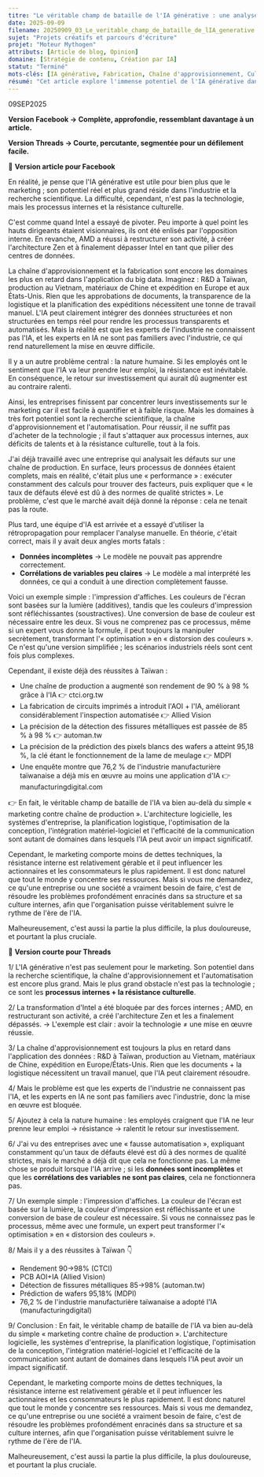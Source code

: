 ```yaml
---
titre: "Le véritable champ de bataille de l'IA générative : une analyse approfondie du marketing aux applications industrielles"
date: 2025-09-09
filename: 20250909_03_Le_veritable_champ_de_bataille_de_lIA_generative.fr.md
sujet: "Projets créatifs et parcours d'écriture"
projet: "Moteur Mythogen"
attributs: [Article de blog, Opinion]
domaine: [Stratégie de contenu, Création par IA]
statut: "Terminé"
mots-clés: [IA générative, Fabrication, Chaîne d'approvisionnement, Culture d'entreprise, Automatisation]
résumé: "Cet article explore l'immense potentiel de l'IA générative dans les domaines de la recherche industrielle et scientifique, en soulignant que les processus internes, le déficit de talents et la résistance culturelle sont les principaux défis à la réalisation de sa valeur, plutôt que la technologie elle-même."
---
```


09SEP2025

**Version Facebook → Complète, approfondie, ressemblant davantage à un article.**

**Version Threads → Courte, percutante, segmentée pour un défilement facile.**

📌 **Version article pour Facebook**

En réalité, je pense que l'IA générative est utile pour bien plus que le marketing ; son potentiel réel et plus grand réside dans l'industrie et la recherche scientifique. La difficulté, cependant, n'est pas la technologie, mais les processus internes et la résistance culturelle.

C'est comme quand Intel a essayé de pivoter. Peu importe à quel point les hauts dirigeants étaient visionnaires, ils ont été enlisés par l'opposition interne. En revanche, AMD a réussi à restructurer son activité, à créer l'architecture Zen et à finalement dépasser Intel en tant que pilier des centres de données.

La chaîne d'approvisionnement et la fabrication sont encore les domaines les plus en retard dans l'application du big data. Imaginez : R&D à Taïwan, production au Vietnam, matériaux de Chine et expédition en Europe et aux États-Unis. Rien que les approbations de documents, la transparence de la logistique et la planification des expéditions nécessitent une tonne de travail manuel. L'IA peut clairement intégrer des données structurées et non structurées en temps réel pour rendre les processus transparents et automatisés. Mais la réalité est que les experts de l'industrie ne connaissent pas l'IA, et les experts en IA ne sont pas familiers avec l'industrie, ce qui rend naturellement la mise en œuvre difficile.

Il y a un autre problème central : la nature humaine. Si les employés ont le sentiment que l'IA va leur prendre leur emploi, la résistance est inévitable. En conséquence, le retour sur investissement qui aurait dû augmenter est au contraire ralenti.

Ainsi, les entreprises finissent par concentrer leurs investissements sur le marketing car il est facile à quantifier et à faible risque. Mais les domaines à très fort potentiel sont la recherche scientifique, la chaîne d'approvisionnement et l'automatisation. Pour réussir, il ne suffit pas d'acheter de la technologie ; il faut s'attaquer aux processus internes, aux déficits de talents et à la résistance culturelle, tout à la fois.

J'ai déjà travaillé avec une entreprise qui analysait les défauts sur une chaîne de production. En surface, leurs processus de données étaient complets, mais en réalité, c'était plus une « performance » : exécuter constamment des calculs pour trouver des facteurs, puis expliquer que « le taux de défauts élevé est dû à des normes de qualité strictes ». Le problème, c'est que le marché avait déjà donné la réponse : cela ne tenait pas la route.

Plus tard, une équipe d'IA est arrivée et a essayé d'utiliser la rétropropagation pour remplacer l'analyse manuelle. En théorie, c'était correct, mais il y avait deux angles morts fatals :

*   **Données incomplètes** → Le modèle ne pouvait pas apprendre correctement.
*   **Corrélations de variables peu claires** → Le modèle a mal interprété les données, ce qui a conduit à une direction complètement fausse.

Voici un exemple simple : l'impression d'affiches. Les couleurs de l'écran sont basées sur la lumière (additives), tandis que les couleurs d'impression sont réfléchissantes (soustractives). Une conversion de base de couleur est nécessaire entre les deux. Si vous ne comprenez pas ce processus, même si un expert vous donne la formule, il peut toujours la manipuler secrètement, transformant l'« optimisation » en « distorsion des couleurs ». Ce n'est qu'une version simplifiée ; les scénarios industriels réels sont cent fois plus complexes.

Cependant, il existe déjà des réussites à Taïwan :

*   Une chaîne de production a augmenté son rendement de 90 % à 98 % grâce à l'IA 👉 ctci.org.tw
*   La fabrication de circuits imprimés a introduit l'AOI + l'IA, améliorant considérablement l'inspection automatisée 👉 Allied Vision
*   La précision de la détection des fissures métalliques est passée de 85 % à 98 % 👉 automan.tw
*   La précision de la prédiction des pixels blancs des wafers a atteint 95,18 %, la clé étant le fonctionnement de la lame de meulage 👉 MDPI
*   Une enquête montre que 76,2 % de l'industrie manufacturière taïwanaise a déjà mis en œuvre au moins une application d'IA 👉 manufacturingdigital.com

👉 En fait, le véritable champ de bataille de l'IA va bien au-delà du simple « marketing contre chaîne de production ».
L'architecture logicielle, les systèmes d'entreprise, la planification logistique, l'optimisation de la conception, l'intégration matériel-logiciel et l'efficacité de la communication sont autant de domaines dans lesquels l'IA peut avoir un impact significatif.

Cependant, le marketing comporte moins de dettes techniques, la résistance interne est relativement gérable et il peut influencer les actionnaires et les consommateurs le plus rapidement. Il est donc naturel que tout le monde y concentre ses ressources. Mais si vous me demandez, ce qu'une entreprise ou une société a vraiment besoin de faire, c'est de résoudre les problèmes profondément enracinés dans sa structure et sa culture internes, afin que l'organisation puisse véritablement suivre le rythme de l'ère de l'IA.

Malheureusement, c'est aussi la partie la plus difficile, la plus douloureuse, et pourtant la plus cruciale.

📌 **Version courte pour Threads**

1/
L'IA générative n'est pas seulement pour le marketing. Son potentiel dans la recherche scientifique, la chaîne d'approvisionnement et l'automatisation est encore plus grand. Mais le plus grand obstacle n'est pas la technologie ; ce sont les **processus internes + la résistance culturelle**.

2/
La transformation d'Intel a été bloquée par des forces internes ; AMD, en restructurant son activité, a créé l'architecture Zen et les a finalement dépassés.
→ L'exemple est clair : avoir la technologie ≠ une mise en œuvre réussie.

3/
La chaîne d'approvisionnement est toujours la plus en retard dans l'application des données : R&D à Taïwan, production au Vietnam, matériaux de Chine, expédition en Europe/États-Unis. Rien que les documents + la logistique nécessitent un travail manuel, que l'IA peut clairement résoudre.

4/
Mais le problème est que les experts de l'industrie ne connaissent pas l'IA, et les experts en IA ne sont pas familiers avec l'industrie, donc la mise en œuvre est bloquée.

5/
Ajoutez à cela la nature humaine : les employés craignent que l'IA ne leur prenne leur emploi → résistance → ralentit le retour sur investissement.

6/
J'ai vu des entreprises avec une « fausse automatisation », expliquant constamment qu'un taux de défauts élevé est dû à des normes de qualité strictes, mais le marché a déjà dit que cela ne fonctionne pas. La même chose se produit lorsque l'IA arrive ; si les **données sont incomplètes** et que les **corrélations des variables ne sont pas claires**, cela ne fonctionnera pas.

7/
Un exemple simple : l'impression d'affiches. La couleur de l'écran est basée sur la lumière, la couleur d'impression est réfléchissante et une conversion de base de couleur est nécessaire. Si vous ne connaissez pas le processus, même avec une formule, un expert peut transformer l'« optimisation » en « distorsion des couleurs ».

8/
Mais il y a des réussites à Taïwan 👇

*   Rendement 90→98% (CTCI)
*   PCB AOI+IA (Allied Vision)
*   Détection de fissures métalliques 85→98% (automan.tw)
*   Prédiction de wafers 95,18% (MDPI)
*   76,2 % de l'industrie manufacturière taïwanaise a adopté l'IA (manufacturingdigital)

9/
Conclusion : En fait, le véritable champ de bataille de l'IA va bien au-delà du simple « marketing contre chaîne de production ».
L'architecture logicielle, les systèmes d'entreprise, la planification logistique, l'optimisation de la conception, l'intégration matériel-logiciel et l'efficacité de la communication sont autant de domaines dans lesquels l'IA peut avoir un impact significatif.

Cependant, le marketing comporte moins de dettes techniques, la résistance interne est relativement gérable et il peut influencer les actionnaires et les consommateurs le plus rapidement. Il est donc naturel que tout le monde y concentre ses ressources. Mais si vous me demandez, ce qu'une entreprise ou une société a vraiment besoin de faire, c'est de résoudre les problèmes profondément enracinés dans sa structure et sa culture internes, afin que l'organisation puisse véritablement suivre le rythme de l'ère de l'IA.

Malheureusement, c'est aussi la partie la plus difficile, la plus douloureuse, et pourtant la plus cruciale.